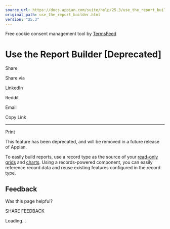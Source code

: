 ```yaml
---
source_url: https://docs.appian.com/suite/help/25.3/use_the_report_builder.html
original_path: use_the_report_builder.html
version: "25.3"
---
```


Free cookie consent management tool by [TermsFeed](https://www.termsfeed.com/)

# Use the Report Builder \[Deprecated\]

Share

Share via

LinkedIn

Reddit

Email

Copy Link

* * *

Print

This feature has been deprecated, and will be removed in a future release of Appian.

To easily build reports, use a record type as the source of your [read-only grids](read-only-grid-configuration.html) and [charts](Chart_Configuration_Using_Records.html). Using a records-powered component, you can easily reference record data and reuse existing features configured in the record type.

## Feedback

Was this page helpful?

SHARE FEEDBACK

Loading...